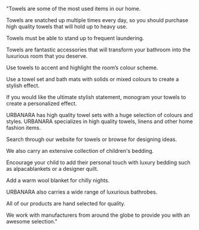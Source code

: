 "Towels are some of the most used items in our home.

Towels are snatched up multiple times every day, so you should purchase high quality towels that will hold up to heavy use.

Towels must be able to stand up to frequent laundering.

Towels are fantastic accessories that will transform your bathroom into the luxurious room that you deserve.

Use towels to accent and highlight the room’s colour scheme.

Use a towel set and bath mats with solids or mixed colours to create a stylish effect.

If you would like the ultimate stylish statement, monogram your towels to create a personalized effect.

URBANARA has high quality towel sets with a huge selection of colours and styles.
URBANARA specializes in high quality towels, linens and other home fashion items.

Search through our website for towels or browse for designing ideas.

We also carry an extensive collection of children's bedding.

Encourage your child to add their personal touch with luxury bedding such as alpacablankets or a designer quilt.

Add a warm wool blanket for chilly nights.

URBANARA also carries a wide range of luxurious bathrobes.

All of our products are hand selected for quality.

We work with manufacturers from around the globe to provide you with an awesome selection."

